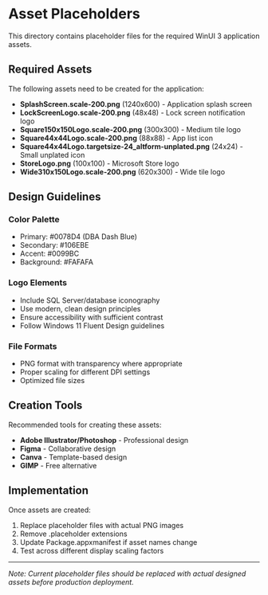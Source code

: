 # Asset Placeholders

This directory contains placeholder files for the required WinUI 3 application assets.

## Required Assets

The following assets need to be created for the application:

- **SplashScreen.scale-200.png** (1240x600) - Application splash screen
- **LockScreenLogo.scale-200.png** (48x48) - Lock screen notification logo  
- **Square150x150Logo.scale-200.png** (300x300) - Medium tile logo
- **Square44x44Logo.scale-200.png** (88x88) - App list icon
- **Square44x44Logo.targetsize-24_altform-unplated.png** (24x24) - Small unplated icon
- **StoreLogo.png** (100x100) - Microsoft Store logo
- **Wide310x150Logo.scale-200.png** (620x300) - Wide tile logo

## Design Guidelines

### Color Palette
- Primary: #0078D4 (DBA Dash Blue)
- Secondary: #106EBE 
- Accent: #0099BC
- Background: #FAFAFA

### Logo Elements
- Include SQL Server/database iconography
- Use modern, clean design principles
- Ensure accessibility with sufficient contrast
- Follow Windows 11 Fluent Design guidelines

### File Formats
- PNG format with transparency where appropriate
- Proper scaling for different DPI settings
- Optimized file sizes

## Creation Tools

Recommended tools for creating these assets:
- **Adobe Illustrator/Photoshop** - Professional design
- **Figma** - Collaborative design
- **Canva** - Template-based design
- **GIMP** - Free alternative

## Implementation

Once assets are created:
1. Replace placeholder files with actual PNG images
2. Remove .placeholder extensions
3. Update Package.appxmanifest if asset names change
4. Test across different display scaling factors

---

*Note: Current placeholder files should be replaced with actual designed assets before production deployment.*
